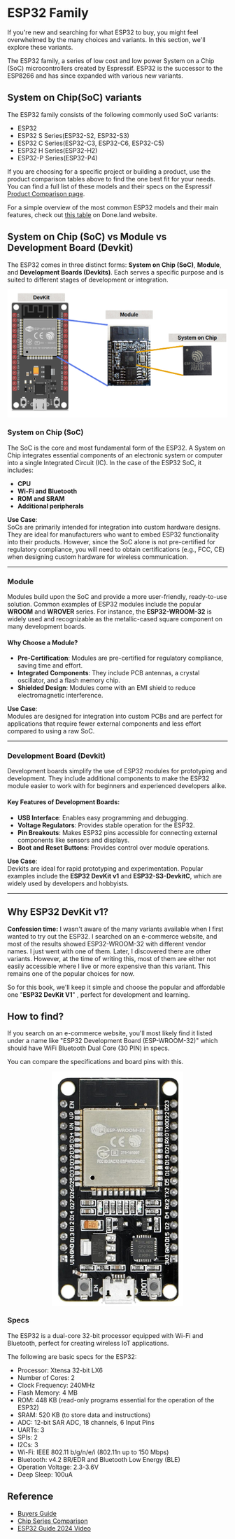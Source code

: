 # ESP32 Family

If you're new and searching for what ESP32 to buy, you might feel overwhelmed by the many choices and variants. In this section, we'll explore these variants.

The ESP32 family, a series of low cost and low power System on a Chip (SoC) microcontrollers created by Espressif. ESP32 is the successor to the ESP8266 and has since expanded with various new variants. 


## System on Chip(SoC) variants

The ESP32 family consists of the following commonly used SoC variants:

- ESP32
- ESP32 S Series(ESP32-S2, ESP32-S3)
- ESP32 C Series(ESP32-C3, ESP32-C6, ESP32-C5)
- ESP32 H Series(ESP32-H2) 
- ESP32-P Series(ESP32-P4)

If you are choosing for a specific project or building a product, use the product comparison tables above to find the one best fit for your needs.  You can find a full list of these models and their specs on the Espressif [Product Comparison page](https://products.espressif.com/#/product-comparison). 

For a simple overview of the most common ESP32 models and their main features, check out [this table](https://done.land/components/microcontroller/families/esp/esp32/) on Done.land website.

## System on Chip (SoC) vs Module vs Development Board (Devkit)

The ESP32 comes in three distinct forms: **System on Chip (SoC)**, **Module**, and **Development Boards (Devkits)**. Each serves a specific purpose and is suited to different stages of development or integration.

<a href ="./images/devkit-module-soc.png"><img style="display: block; margin: auto;" src="./images/devkit-module-soc.png"/></a>


### System on Chip (SoC)

The SoC is the core and most fundamental form of the ESP32. A System on Chip integrates essential components of an electronic system or computer into a single Integrated Circuit (IC). In the case of the ESP32 SoC, it includes:

- **CPU**  
- **Wi-Fi and Bluetooth**  
- **ROM and SRAM**  
- **Additional peripherals**  

**Use Case**:  
SoCs are primarily intended for integration into custom hardware designs. They are ideal for manufacturers who want to embed ESP32 functionality into their products. However, since the SoC alone is not pre-certified for regulatory compliance, you will need to obtain certifications (e.g., FCC, CE) when designing custom hardware for wireless communication.

---

### Module

Modules build upon the SoC and provide a more user-friendly, ready-to-use solution. Common examples of ESP32 modules include the popular **WROOM** and **WROVER** series. For instance, the **ESP32-WROOM-32** is widely used and recognizable as the metallic-cased square component on many development boards.

#### **Why Choose a Module?**
- **Pre-Certification**: Modules are pre-certified for regulatory compliance, saving time and effort.  
- **Integrated Components**: They include PCB antennas, a crystal oscillator, and a flash memory chip.  
- **Shielded Design**: Modules come with an EMI shield to reduce electromagnetic interference.  

**Use Case**:  
Modules are designed for integration into custom PCBs and are perfect for applications that require fewer external components and less effort compared to using a raw SoC.

---

### Development Board (Devkit)

Development boards simplify the use of ESP32 modules for prototyping and development. They include additional components to make the ESP32 module easier to work with for beginners and experienced developers alike.

#### **Key Features of Development Boards**:
- **USB Interface**: Enables easy programming and debugging.  
- **Voltage Regulators**: Provides stable operation for the ESP32.  
- **Pin Breakouts**: Makes ESP32 pins accessible for connecting external components like sensors and displays.  
- **Boot and Reset Buttons**: Provides control over module operations.  

**Use Case**:  
Devkits are ideal for rapid prototyping and experimentation. Popular examples include the **ESP32 DevKit v1** and **ESP32-S3-DevkitC**, which are widely used by developers and hobbyists.

---
## Why ESP32 DevKit v1?

**Confession time:** I wasn't aware of the many variants available when I first wanted to try out the ESP32. I searched on an e-commerce website, and most of the results showed ESP32-WROOM-32 with different vendor names. I just went with one of them. Later, I discovered there are other variants. However, at the time of writing this, most of them are either not easily accessible where I live or more expensive than this variant. This remains one of the popular choices for now.


So for this book, we'll keep it simple and choose the popular and affordable one "**ESP32 DevKit V1**" , perfect for development and learning.


## How to find?
If you search on an e-commerce website, you'll most likely find it listed under a name like "ESP32 Development Board (ESP-WROOM-32)" which should have WiFi Bluetooth Dual Core (30 PIN) in specs. 

You can compare the specifications and board pins with this.

<a href ="../images/esp32-devkitv1.jpg"><img style="display: block; margin: auto;width:300px;" src="../images/esp32-devkitv1.jpg"/></a>

### Specs
The ESP32 is a dual-core 32-bit processor equipped with Wi-Fi and Bluetooth, perfect for creating wireless IoT applications.

The following are basic specs for the ESP32:
- Processor: Xtensa 32-bit LX6
- Number of Cores: 2
- Clock Frequency: 240MHz
- Flash Memory: 4 MB
- ROM: 448 KB  (read-only programs essential for the operation of the ESP32)
- SRAM: 520 KB (to store data and instructions)
- ADC: 12-bit SAR ADC, 18 channels, 6 Input Pins
- UARTs: 3
- SPIs: 2
- I2Cs: 3
- Wi-Fi: IEEE 802.11 b/g/n/e/i (802.11n up to 150 Mbps)
- Bluetooth: v4.2 BR/EDR and Bluetooth Low Energy (BLE)
- Operation Voltage: 2.3-3.6V
- Deep Sleep: 100uA

## Reference
- [Buyers Guide](https://eitherway.io/posts/esp32-buyers-guide/)
- [Chip Series Comparison](https://docs.espressif.com/projects/esp-idf/en/v5.0/esp32s3/hw-reference/chip-series-comparison.html)
- [ESP32 Guide 2024 Video](https://www.youtube.com/watch?v=u5unB24lhC4)
